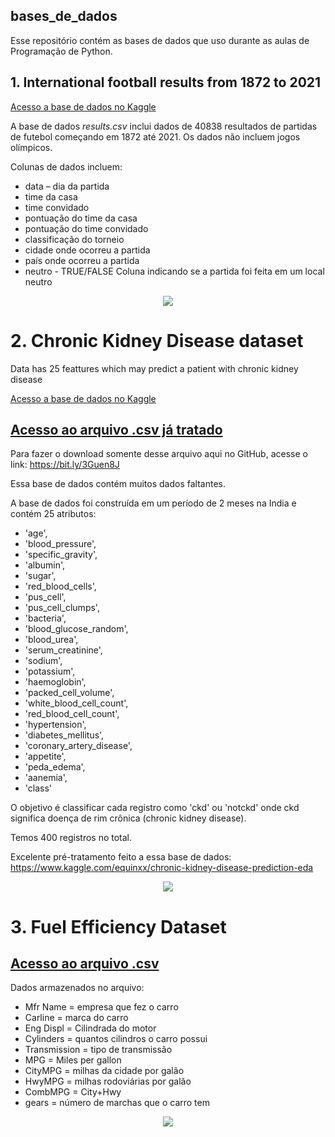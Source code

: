 ## bases_de_dados

Esse repositório contém as bases de dados que uso durante as aulas de Programação de Python. 

## 1. International football results from 1872 to 2021

[Acesso a base de dados no Kaggle](https://www.kaggle.com/martj42/international-football-results-from-1872-to-2017)

A base de dados *results.csv* inclui dados de 40838 resultados de partidas de futebol começando em 1872 até 2021. Os dados não incluem jogos olímpicos. 

Colunas de dados incluem:

- data – dia da partida
- time da casa
- time convidado
- pontuação do time da casa
- pontuação do time convidado
- classificação do torneio
- cidade onde ocorreu a partida
- país onde ocorreu a partida
- neutro - TRUE/FALSE Coluna indicando se a partida foi feita em um local neutro



<p align="center">
<img src="https://github.com/amandalemette/Visualizacao-de-Dados-em-Python/blob/298a631c27f66a487eafd5a274552b2adf7a9c17/Images/section_divider3.png?raw=true"/>
</p>

# 2. Chronic Kidney Disease dataset
Data has 25 feattures which may predict a patient with chronic kidney disease

[Acesso a base de dados no Kaggle](https://www.kaggle.com/mansoordaku/ckdisease)

<h2 id="Acesso ao arquivo .csv já tratado"><a href="https://github.com/amandalemette/bases_de_dados/blob/0c3c8c8926fa2031f3770b787e036e0aab8ba3a7/02_Chronic%20Kidney%20Disease/ckdisease.csv">Acesso ao arquivo .csv já tratado</a></h2>

Para fazer o download somente desse arquivo aqui no GitHub, acesse o link: https://bit.ly/3Guen8J

Essa base de dados contém muitos dados faltantes. 

A base de dados foi construída em um período de 2 meses na India e contém 25 atributos:

- 'age', 
- 'blood_pressure', 
- 'specific_gravity', 
- 'albumin', 
- 'sugar', 
- 'red_blood_cells', 
- 'pus_cell',
- 'pus_cell_clumps', 
- 'bacteria', 
- 'blood_glucose_random', 
- 'blood_urea', 
- 'serum_creatinine', 
- 'sodium',
- 'potassium', 
- 'haemoglobin', 
- 'packed_cell_volume', 
- 'white_blood_cell_count', 
- 'red_blood_cell_count',
- 'hypertension', 
- 'diabetes_mellitus', 
- 'coronary_artery_disease', 
- 'appetite', 
- 'peda_edema',
- 'aanemia', 
- 'class'

O objetivo é classificar cada registro como 'ckd' ou 'notckd' onde ckd significa doença de rim crônica (chronic kidney disease).

Temos 400 registros no total. 

Excelente pré-tratamento feito a essa base de dados: https://www.kaggle.com/equinxx/chronic-kidney-disease-prediction-eda

<p align="center">
<img src="https://github.com/amandalemette/Visualizacao-de-Dados-em-Python/blob/298a631c27f66a487eafd5a274552b2adf7a9c17/Images/section_divider3.png?raw=true"/>
</p>

# 3. Fuel Efficiency Dataset

<h2 id="Acesso ao arquivo .csv"><a href="https://github.com/amandalemette/bases_de_dados/blob/a8d8816dc4fad138dd1b4ee672f836912e0ebf52/03_FuelEfficiency/FuelEfficiency.csv">Acesso ao arquivo .csv</a></h2>

Dados armazenados no arquivo:
- Mfr Name = empresa que fez o carro
- Carline = marca do carro
- Eng Displ = Cilindrada do motor
- Cylinders = quantos cilindros o carro possui
- Transmission = tipo de transmissão
- MPG = Miles per gallon
- CityMPG = milhas da cidade por galão
- HwyMPG = milhas rodoviárias por galão
- CombMPG = City+Hwy
- gears = número de marchas que o carro tem


<p align="center">
<img src="https://github.com/amandalemette/Visualizacao-de-Dados-em-Python/blob/298a631c27f66a487eafd5a274552b2adf7a9c17/Images/section_divider3.png?raw=true"/>
</p>
